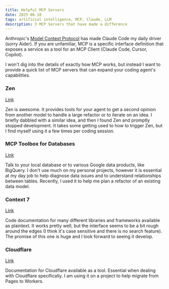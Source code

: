 ```yaml
---
title: Helpful MCP Servers 
date: 2025-06-18
tags: artificial intelligence, MCP, Claude, LLM 
description: 3 MCP Servers that have made a difference
---
```


Anthropic's [Model Context Protocol](https://www.anthropic.com/news/model-context-protocol) has made Claude Code my daily driver (sorry Aider).
If you are unfamiliar, MCP is a specific interface definition that exposes a service as a tool for an MCP Client (Claude Code, Cursor, Copilot).

I won't dig into the details of exactly how MCP works, but instead I want to provide a quick list of MCP servers that can expand your coding agent's
capabilities.

### Zen

[Link](https://github.com/BeehiveInnovations/zen-mcp-server)

Zen is awesome. It provides tools for your agent to get a second opinion from another model to handle a large refactor or to iterate on an idea.
I briefly dabbled with a similar idea, and then I found Zen and promptly stopped development. It takes some getting used to how to trigger Zen, but
I find myself using it a few times per coding session.

### MCP Toolbox for Databases

[Link](https://github.com/googleapis/genai-toolbox)

Talk to your local database or to various Google data products, like BigQuery. I don't use much on my personal projects, however it is essential at
my day job to help diagnose data issues and to understand relationships between tables. Recently, I used it to help me plan a refactor of an existing
data model.

### Context 7

[Link](https://github.com/upstash/context7)

Code documentation for many different libraries and frameworks available as plaintext. It works pretty well, but the interface seems to be a bit rough
around the edges (I think it's case sensitive and there is no search feature). The promise of this one is huge and I look forward to seeing it develop.

### Cloudflare

[Link](https://github.com/cloudflare/mcp-server-cloudflare/tree/main/apps/docs-vectorize)

Documentation for Cloudflare available as a tool. Essential when dealing with Cloudflare specifically. I am using it on a project to help migrate from
Pages to Workers.


